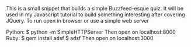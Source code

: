 This is a small snippet that builds a simple Buzzfeed-esque quiz. 
It will be used in my Javascript tutorial to build something interesting after covering JQuery.
To run open in browser or use a simple web server

Python: $ python -m SimpleHTTPServer
Then open on localhost:8000
Ruby: $ gem install adsf
	  $ adsf
Then open on localhost:3000